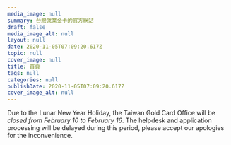 ```yaml
---
media_image: null
summary: 台灣就業金卡的官方網站
draft: false
media_image_alt: null
layout: null
date: 2020-11-05T07:09:20.617Z
topic: null
cover_image: null
title: 首頁
tags: null
categories: null
publishDate: 2020-11-05T07:09:20.617Z
cover_image_alt: null
---
```

Due to the Lunar New Year Holiday, the Taiwan Gold Card Office will be *closed from February 10 to February 16*. The helpdesk and application processing will be delayed during this period, please accept our apologies for the inconvenience.